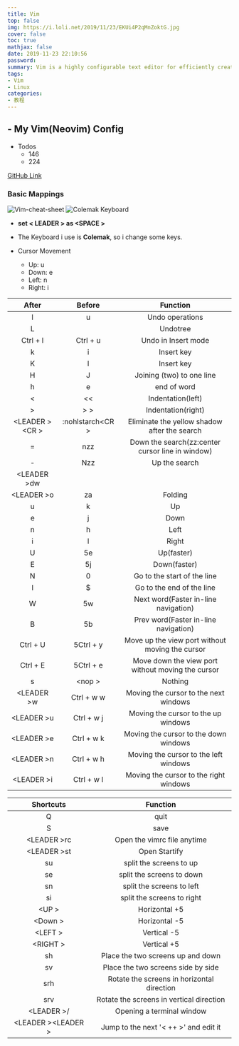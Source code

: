 ```yaml
---
title: Vim
top: false
img: https://i.loli.net/2019/11/23/EKUi4P2qMnZoktG.jpg
cover: false
toc: true
mathjax: false
date: 2019-11-23 22:10:56
password:
summary: Vim is a highly configurable text editor for efficiently creating and changing any kind of text.
tags:
- Vim
- Linux
categories:
- 教程
---
```


## - My Vim(Neovim) Config
- Todos
  - 146
  - 224

[GitHub Link](https://github.com/liuyaanng/NeoVim-Config)

### Basic Mappings

![Vim-cheat-sheet](vim_cheat_sheet.png)
![Colemak Keyboard](colemak.png)

- **set &lt; LEADER &gt; as &lt;SPACE &gt;**

- The Keyboard i use is **Colemak**, so i change some keys.

- Cursor Movement
  - Up: u
  - Down: e
  - Left: n
  - Right: i

After | Before | Function
:---: | :---: | :---:
l | u | Undo operations
L |   | Undotree
Ctrl + l | Ctrl + u | Undo in Insert mode
k | i | Insert key
K | I | Insert key
H | J | Joining (two) to one line
h | e | end of word
&lt; | &lt;&lt; | Indentation(left)
 &gt; |  &gt; &gt; | Indentation(right)
&lt;LEADER &gt;&lt;CR &gt; | :nohlstarch&lt;CR &gt; | Eliminate the yellow shadow after the search
= | nzz | Down the search(zz:center cursor line in window)
- | Nzz | Up the search
&lt;LEADER &gt;dw |
&lt;LEADER &gt;o | za | Folding
u | k | Up
e | j | Down
n | h | Left
i | l | Right
U | 5e | Up(faster)
E | 5j | Down(faster)
N | 0 | Go to the start of the line
I | $ | Go to the end of the line
W | 5w | Next word(Faster in-line navigation)
B | 5b | Prev word(Faster in-line navigation)
Ctrl + U | 5Ctrl + y | Move up the view port without moving the cursor
Ctrl + E | 5Ctrl + e | Move down the view port without moving the cursor
s | &lt;nop &gt; | Nothing
&lt;LEADER &gt;w | Ctrl + w w | Moving the cursor to the next windows
&lt;LEADER &gt;u | Ctrl + w j | Moving the cursor to the up windows
&lt;LEADER &gt;e | Ctrl + w k | Moving the cursor to the down windows
&lt;LEADER &gt;n | Ctrl + w h | Moving the cursor to the left windows
&lt;LEADER &gt;i | Ctrl + w l | Moving the cursor to the right windows


| Shortcuts | Function |
:----:   | :----:
Q | quit
S | save
&lt;LEADER &gt;rc | Open the vimrc file anytime
&lt;LEADER &gt;st | Open Startify
su | split the screens to up
se | split the screens to down
sn | split the screens to left
si | split the screens to right
&lt;UP &gt; | Horizontal +5
&lt;Down &gt; | Horizontal -5
&lt;LEFT &gt; | Vertical -5
&lt;RIGHT &gt; | Vertical +5
sh | Place the two screens up and down
sv | Place the two screens side by side
srh | Rotate the screens in horizontal direction
srv | Rotate the screens in vertical direction
&lt;LEADER &gt;/ | Opening a terminal window
&lt;LEADER &gt;&lt;LEADER &gt; | Jump to the next '&lt; ++ &gt;' and edit it


